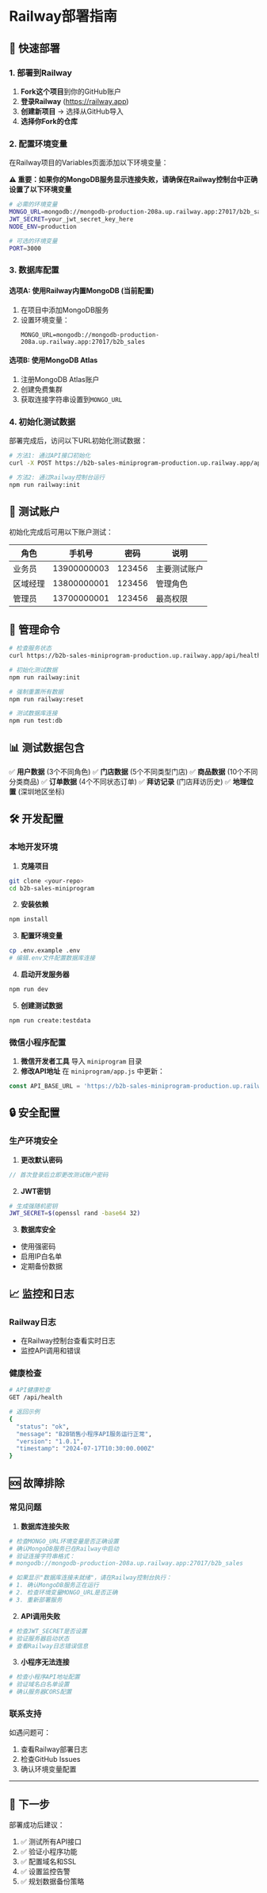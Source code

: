 # Railway部署指南

## 🚀 快速部署

### 1. 部署到Railway

1. **Fork这个项目**到你的GitHub账户
2. **登录Railway** (https://railway.app)
3. **创建新项目** → 选择从GitHub导入
4. **选择你Fork的仓库**

### 2. 配置环境变量

在Railway项目的Variables页面添加以下环境变量：

**⚠️ 重要：如果你的MongoDB服务显示连接失败，请确保在Railway控制台中正确设置了以下环境变量**

```bash
# 必需的环境变量
MONGO_URL=mongodb://mongodb-production-208a.up.railway.app:27017/b2b_sales
JWT_SECRET=your_jwt_secret_key_here
NODE_ENV=production

# 可选的环境变量
PORT=3000
```

### 3. 数据库配置

#### 选项A: 使用Railway内置MongoDB (当前配置)
1. 在项目中添加MongoDB服务
2. 设置环境变量：
   ```
   MONGO_URL=mongodb://mongodb-production-208a.up.railway.app:27017/b2b_sales
   ```

#### 选项B: 使用MongoDB Atlas
1. 注册MongoDB Atlas账户
2. 创建免费集群
3. 获取连接字符串设置到`MONGO_URL`

### 4. 初始化测试数据

部署完成后，访问以下URL初始化测试数据：

```bash
# 方法1: 通过API接口初始化
curl -X POST https://b2b-sales-miniprogram-production.up.railway.app/api/railway-init

# 方法2: 通过Railway控制台运行
npm run railway:init
```

## 📱 测试账户

初始化完成后可用以下账户测试：

| 角色 | 手机号 | 密码 | 说明 |
|------|--------|------|------|
| 业务员 | 13900000003 | 123456 | 主要测试账户 |
| 区域经理 | 13800000001 | 123456 | 管理角色 |
| 管理员 | 13700000001 | 123456 | 最高权限 |

## 🔧 管理命令

```bash
# 检查服务状态
curl https://b2b-sales-miniprogram-production.up.railway.app/api/health

# 初始化测试数据
npm run railway:init

# 强制重置所有数据
npm run railway:reset

# 测试数据库连接
npm run test:db
```

## 📊 测试数据包含

✅ **用户数据** (3个不同角色)
✅ **门店数据** (5个不同类型门店)
✅ **商品数据** (10个不同分类商品)
✅ **订单数据** (4个不同状态订单)
✅ **拜访记录** (门店拜访历史)
✅ **地理位置** (深圳地区坐标)

## 🛠️ 开发配置

### 本地开发环境

1. **克隆项目**
```bash
git clone <your-repo>
cd b2b-sales-miniprogram
```

2. **安装依赖**
```bash
npm install
```

3. **配置环境变量**
```bash
cp .env.example .env
# 编辑.env文件配置数据库连接
```

4. **启动开发服务器**
```bash
npm run dev
```

5. **创建测试数据**
```bash
npm run create:testdata
```

### 微信小程序配置

1. **微信开发者工具** 导入 `miniprogram` 目录
2. **修改API地址** 在 `miniprogram/app.js` 中更新：
```javascript
const API_BASE_URL = 'https://b2b-sales-miniprogram-production.up.railway.app/api';
```

## 🔒 安全配置

### 生产环境安全

1. **更改默认密码**
```javascript
// 首次登录后立即更改测试账户密码
```

2. **JWT密钥**
```bash
# 生成强随机密钥
JWT_SECRET=$(openssl rand -base64 32)
```

3. **数据库安全**
- 使用强密码
- 启用IP白名单
- 定期备份数据

## 📈 监控和日志

### Railway日志
- 在Railway控制台查看实时日志
- 监控API调用和错误

### 健康检查
```bash
# API健康检查
GET /api/health

# 返回示例
{
  "status": "ok",
  "message": "B2B销售小程序API服务运行正常",
  "version": "1.0.1",
  "timestamp": "2024-07-17T10:30:00.000Z"
}
```

## 🆘 故障排除

### 常见问题

1. **数据库连接失败**
```bash
# 检查MONGO_URL环境变量是否正确设置
# 确认MongoDB服务已在Railway中启动
# 验证连接字符串格式：
# mongodb://mongodb-production-208a.up.railway.app:27017/b2b_sales

# 如果显示"数据库连接未就绪"，请在Railway控制台执行：
# 1. 确认MongoDB服务正在运行
# 2. 检查环境变量MONGO_URL是否正确
# 3. 重新部署服务
```

2. **API调用失败**
```bash
# 检查JWT_SECRET是否设置
# 验证服务器启动状态
# 查看Railway日志错误信息
```

3. **小程序无法连接**
```bash
# 检查小程序API地址配置
# 验证域名白名单设置
# 确认服务器CORS配置
```

### 联系支持

如遇问题可：
1. 查看Railway部署日志
2. 检查GitHub Issues
3. 确认环境变量配置

---

## 🎯 下一步

部署成功后建议：

1. ✅ 测试所有API接口
2. ✅ 验证小程序功能
3. ✅ 配置域名和SSL
4. ✅ 设置监控告警
5. ✅ 规划数据备份策略